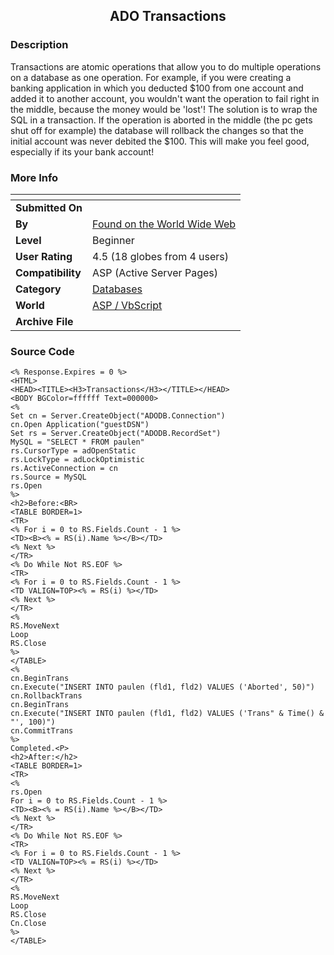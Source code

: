 ﻿<div align="center">

## ADO Transactions


</div>

### Description

Transactions are atomic operations that allow you to do multiple operations on a database as one operation. For example, if you were creating a banking application in which you deducted $100 from one account and added it to another account, you wouldn't want the operation to fail right in the middle, because the money would be 'lost'! The solution is to wrap the SQL in a transaction. If the operation is aborted in the middle (the pc gets shut off for example) the database will rollback the changes so that the initial account was never debited the $100. This will make you feel good, especially if its your bank account!
 
### More Info
 


<span>             |<span>
---                |---
**Submitted On**   |
**By**             |[Found on the World Wide Web](https://github.com/Planet-Source-Code/PSCIndex/blob/master/ByAuthor/found-on-the-world-wide-web.md)
**Level**          |Beginner
**User Rating**    |4.5 (18 globes from 4 users)
**Compatibility**  |ASP \(Active Server Pages\)
**Category**       |[Databases](https://github.com/Planet-Source-Code/PSCIndex/blob/master/ByCategory/databases__4-5.md)
**World**          |[ASP / VbScript](https://github.com/Planet-Source-Code/PSCIndex/blob/master/ByWorld/asp-vbscript.md)
**Archive File**   |[](https://github.com/Planet-Source-Code/found-on-the-world-wide-web-ado-transactions__4-20/archive/master.zip)





### Source Code

```
<% Response.Expires = 0 %>
<HTML>
<HEAD><TITLE><H3>Transactions</H3></TITLE></HEAD>
<BODY BGColor=ffffff Text=000000>
<%
Set cn = Server.CreateObject("ADODB.Connection")
cn.Open Application("guestDSN")
Set rs = Server.CreateObject("ADODB.RecordSet")
MySQL = "SELECT * FROM paulen"
rs.CursorType = adOpenStatic
rs.LockType = adLockOptimistic
rs.ActiveConnection = cn
rs.Source = MySQL
rs.Open
%>
<h2>Before:<BR>
<TABLE BORDER=1>
<TR>
<% For i = 0 to RS.Fields.Count - 1 %>
<TD><B><% = RS(i).Name %></B></TD>
<% Next %>
</TR>
<% Do While Not RS.EOF %>
<TR>
<% For i = 0 to RS.Fields.Count - 1 %>
<TD VALIGN=TOP><% = RS(i) %></TD>
<% Next %>
</TR>
<%
RS.MoveNext
Loop
RS.Close
%>
</TABLE>
<%
cn.BeginTrans
cn.Execute("INSERT INTO paulen (fld1, fld2) VALUES ('Aborted', 50)")
cn.RollbackTrans
cn.BeginTrans
cn.Execute("INSERT INTO paulen (fld1, fld2) VALUES ('Trans" & Time() & "', 100)")
cn.CommitTrans
%>
Completed.<P>
<h2>After:</h2>
<TABLE BORDER=1>
<TR>
<%
rs.Open
For i = 0 to RS.Fields.Count - 1 %>
<TD><B><% = RS(i).Name %></B></TD>
<% Next %>
</TR>
<% Do While Not RS.EOF %>
<TR>
<% For i = 0 to RS.Fields.Count - 1 %>
<TD VALIGN=TOP><% = RS(i) %></TD>
<% Next %>
</TR>
<%
RS.MoveNext
Loop
RS.Close
Cn.Close
%>
</TABLE>
```

